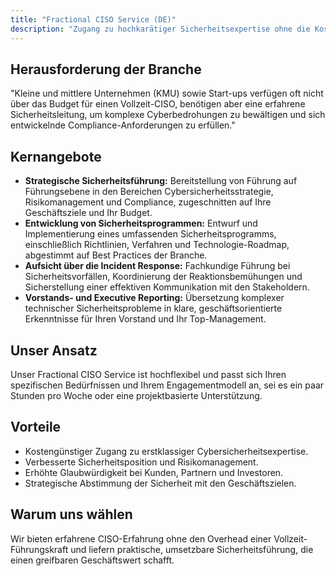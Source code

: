 ```yaml
---
title: "Fractional CISO Service (DE)"
description: "Zugang zu hochkarätiger Sicherheitsexpertise ohne die Kosten einer Vollzeit-Führungskraft."
---
```

## Herausforderung der Branche
"Kleine und mittlere Unternehmen (KMU) sowie Start-ups verfügen oft nicht über das Budget für einen Vollzeit-CISO, benötigen aber eine erfahrene Sicherheitsleitung, um komplexe Cyberbedrohungen zu bewältigen und sich entwickelnde Compliance-Anforderungen zu erfüllen."

## Kernangebote

*   **Strategische Sicherheitsführung:** Bereitstellung von Führung auf Führungsebene in den Bereichen Cybersicherheitsstrategie, Risikomanagement und Compliance, zugeschnitten auf Ihre Geschäftsziele und Ihr Budget.
*   **Entwicklung von Sicherheitsprogrammen:** Entwurf und Implementierung eines umfassenden Sicherheitsprogramms, einschließlich Richtlinien, Verfahren und Technologie-Roadmap, abgestimmt auf Best Practices der Branche.
*   **Aufsicht über die Incident Response:** Fachkundige Führung bei Sicherheitsvorfällen, Koordinierung der Reaktionsbemühungen und Sicherstellung einer effektiven Kommunikation mit den Stakeholdern.
*   **Vorstands- und Executive Reporting:** Übersetzung komplexer technischer Sicherheitsprobleme in klare, geschäftsorientierte Erkenntnisse für Ihren Vorstand und Ihr Top-Management.

## Unser Ansatz
Unser Fractional CISO Service ist hochflexibel und passt sich Ihren spezifischen Bedürfnissen und Ihrem Engagementmodell an, sei es ein paar Stunden pro Woche oder eine projektbasierte Unterstützung.

## Vorteile
*   Kostengünstiger Zugang zu erstklassiger Cybersicherheitsexpertise.
*   Verbesserte Sicherheitsposition und Risikomanagement.
*   Erhöhte Glaubwürdigkeit bei Kunden, Partnern und Investoren.
*   Strategische Abstimmung der Sicherheit mit den Geschäftszielen.

## Warum uns wählen
Wir bieten erfahrene CISO-Erfahrung ohne den Overhead einer Vollzeit-Führungskraft und liefern praktische, umsetzbare Sicherheitsführung, die einen greifbaren Geschäftswert schafft.